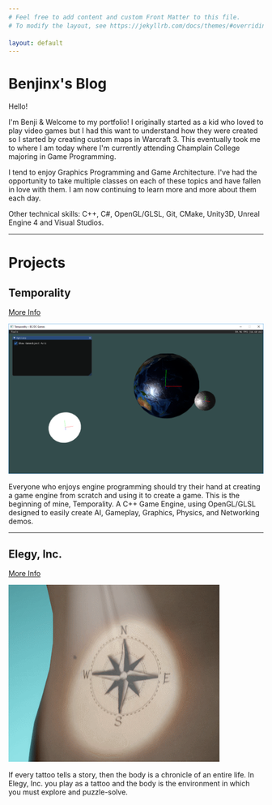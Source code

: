 ```yaml
---
# Feel free to add content and custom Front Matter to this file.
# To modify the layout, see https://jekyllrb.com/docs/themes/#overriding-theme-defaults

layout: default
---
```


# Benjinx's Blog

Hello!

I'm Benji & Welcome to my portfolio! I originally started as a kid who loved to play video games but I had this want to understand how they were created so I started by creating custom maps in Warcraft 3. This eventually took me to where I am today where I'm currently attending Champlain College majoring in Game Programming.

I tend to enjoy Graphics Programming and Game Architecture. I've had the opportunity to take multiple classes on each of these topics and have fallen in love with them. I am now continuing to learn more and more about them each day.

Other technical skills: C++, C#, OpenGL/GLSL, Git, CMake, Unity3D, Unreal Engine 4 and Visual Studios.

---

# Projects

## Temporality
[More Info](https://github.com/benjinx/Temporality)

![Temporality Image](assets/images/Temporality.png)

Everyone who enjoys engine programming should try their hand at creating a game engine from scratch and using it to create a game. This is the beginning of mine, Temporality. A C++ Game Engine, using OpenGL/GLSL designed to easily create AI, Gameplay, Graphics, Physics, and Networking demos.

---

## Elegy, Inc.
[More Info](programming/elegy.html)

![Elegy, Inc Image](assets/images/Elegy.gif)

If every tattoo tells a story, then the body is a chronicle of an entire life. In Elegy, Inc. you play as a tattoo and the body is the environment in which you must explore and puzzle-solve.